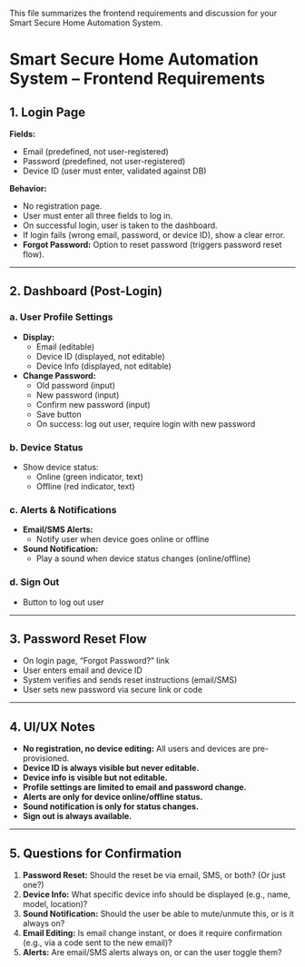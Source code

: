 This file summarizes the frontend requirements and discussion for your Smart Secure Home Automation System.

# Smart Secure Home Automation System – Frontend Requirements

## 1. Login Page

**Fields:**
- Email (predefined, not user-registered)
- Password (predefined, not user-registered)
- Device ID (user must enter, validated against DB)

**Behavior:**
- No registration page.
- User must enter all three fields to log in.
- On successful login, user is taken to the dashboard.
- If login fails (wrong email, password, or device ID), show a clear error.
- **Forgot Password:** Option to reset password (triggers password reset flow).

---

## 2. Dashboard (Post-Login)

### a. User Profile Settings
- **Display:**  
  - Email (editable)
  - Device ID (displayed, not editable)
  - Device Info (displayed, not editable)
- **Change Password:**  
  - Old password (input)
  - New password (input)
  - Confirm new password (input)
  - Save button
  - On success: log out user, require login with new password

### b. Device Status
- Show device status:  
  - Online (green indicator, text)
  - Offline (red indicator, text)

### c. Alerts & Notifications
- **Email/SMS Alerts:**  
  - Notify user when device goes online or offline
- **Sound Notification:**  
  - Play a sound when device status changes (online/offline)

### d. Sign Out
- Button to log out user

---

## 3. Password Reset Flow

- On login page, “Forgot Password?” link
- User enters email and device ID
- System verifies and sends reset instructions (email/SMS)
- User sets new password via secure link or code

---

## 4. UI/UX Notes

- **No registration, no device editing:** All users and devices are pre-provisioned.
- **Device ID is always visible but never editable.**
- **Device info is visible but not editable.**
- **Profile settings are limited to email and password change.**
- **Alerts are only for device online/offline status.**
- **Sound notification is only for status changes.**
- **Sign out is always available.**

---

## 5. Questions for Confirmation

1. **Password Reset:** Should the reset be via email, SMS, or both? (Or just one?)
2. **Device Info:** What specific device info should be displayed (e.g., name, model, location)?
3. **Sound Notification:** Should the user be able to mute/unmute this, or is it always on?
4. **Email Editing:** Is email change instant, or does it require confirmation (e.g., via a code sent to the new email)?
5. **Alerts:** Are email/SMS alerts always on, or can the user toggle them? 
